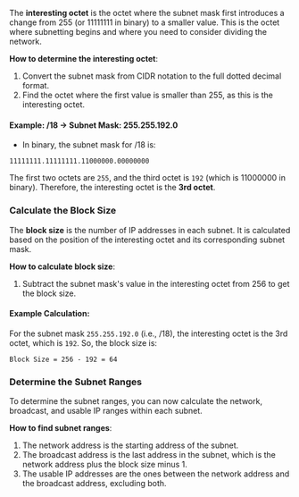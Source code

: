 The **interesting octet** is the octet where the subnet mask first introduces a change from 255 (or 11111111 in binary) to a smaller value. This is the octet where subnetting begins and where you need to consider dividing the network.

**How to determine the interesting octet**:

1. Convert the subnet mask from CIDR notation to the full dotted decimal format.
2. Find the octet where the first value is smaller than 255, as this is the interesting octet.

#### Example: /18 → Subnet Mask: 255.255.192.0

- In binary, the subnet mask for /18 is:

```
11111111.11111111.11000000.00000000
```

The first two octets are `255`, and the third octet is `192` (which is 11000000 in binary). Therefore, the interesting octet is the **3rd octet**.

### Calculate the Block Size

The **block size** is the number of IP addresses in each subnet. It is calculated based on the position of the interesting octet and its corresponding subnet mask.

**How to calculate block size**:

1. Subtract the subnet mask's value in the interesting octet from 256 to get the block size.

#### Example Calculation:

For the subnet mask `255.255.192.0` (i.e., /18), the interesting octet is the 3rd octet, which is `192`. So, the block size is:

```
Block Size = 256 - 192 = 64
```

### Determine the Subnet Ranges

To determine the subnet ranges, you can now calculate the network, broadcast, and usable IP ranges within each subnet.

**How to find subnet ranges**:

1. The network address is the starting address of the subnet.
2. The broadcast address is the last address in the subnet, which is the network address plus the block size minus 1.
3. The usable IP addresses are the ones between the network address and the broadcast address, excluding both.